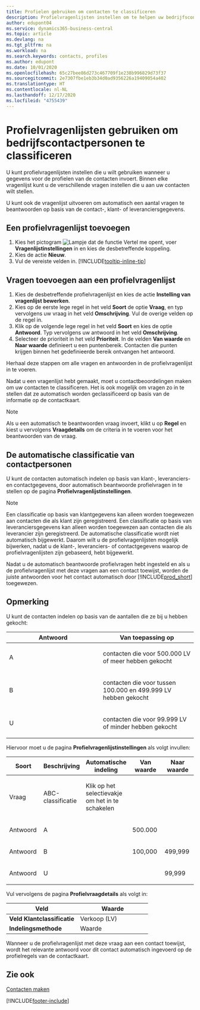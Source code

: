 ```yaml
---
title: Profielen gebruiken om contacten te classificeren
description: Profielvragenlijsten instellen om te helpen uw bedrijfscontactpersonen te classificeren
author: edupont04
ms.service: dynamics365-business-central
ms.topic: article
ms.devlang: na
ms.tgt_pltfrm: na
ms.workload: na
ms.search.keywords: contacts, profiles
ms.author: edupont
ms.date: 10/01/2020
ms.openlocfilehash: 65c27bee86d273c467709f1e238b996829d73f37
ms.sourcegitcommit: 2e7307fbe1eb3b34d0ad9356226a19409054a402
ms.translationtype: HT
ms.contentlocale: nl-NL
ms.lasthandoff: 12/17/2020
ms.locfileid: "4755439"
---
```

# <a name="use-profile-questionnaires-to-classify-business-contacts"></a>Profielvragenlijsten gebruiken om bedrijfscontactpersonen te classificeren
U kunt profielvragenlijsten instellen die u wilt gebruiken wanneer u gegevens voor de profielen van de contacten invoert. Binnen elke vragenlijst kunt u de verschillende vragen instellen die u aan uw contacten wilt stellen.  

U kunt ook de vragenlijst uitvoeren om automatisch een aantal vragen te beantwoorden op basis van de contact-, klant- of leveranciersgegevens.  

## <a name="to-add-a-profile-questionnaire"></a>Een profielvragenlijst toevoegen
1.  Kies het pictogram ![Lampje dat de functie Vertel me opent](media/ui-search/search_small.png "Vertel me wat u wilt doen"), voer **Vragenlijstinstellingen** in en kies de desbetreffende koppeling.  
2.  Kies de actie **Nieuw**.  
3.  Vul de vereiste velden in. [!INCLUDE[tooltip-inline-tip](includes/tooltip-inline-tip_md.md)]  

## <a name="to-add-questions-to-a-profile-questionnaire"></a>Vragen toevoegen aan een profielvragenlijst
1.  Kies de desbetreffende profielvragenlijst en kies de actie **Instelling van vragenlijst bewerken**.  
2.  Kies op de eerste lege regel in het veld **Soort** de optie **Vraag**, en typ vervolgens uw vraag in het veld **Omschrijving**. Vul de overige velden op de regel in.  
3.  Klik op de volgende lege regel in het veld **Soort** en kies de optie **Antwoord**. Typ vervolgens uw antwoord in het veld **Omschrijving**.  
4.  Selecteer de prioriteit in het veld **Prioriteit**. In de velden **Van waarde** en **Naar waarde** definieert u een puntenbereik. Contacten die punten krijgen binnen het gedefinieerde bereik ontvangen het antwoord.  

Herhaal deze stappen om alle vragen en antwoorden in de profielvragenlijst in te voeren.

Nadat u een vragenlijst hebt gemaakt, moet u contactbeoordelingen maken om uw contacten te classificeren. Het is ook mogelijk om vragen zo in te stellen dat ze automatisch worden geclassificeerd op basis van de informatie op de contactkaart.  

> [!NOTE]
> Als u een automatisch te beantwoorden vraag invoert, klikt u op <STRONG>Regel</STRONG> en kiest u vervolgens <STRONG>Vraagdetails</STRONG> om de criteria in te voeren voor het beantwoorden van de vraag.

## <a name="the-automatic-classification-of-contacts"></a>De automatische classificatie van contactpersonen
U kunt de contacten automatisch indelen op basis van klant-, leveranciers- en contactgegevens, door automatisch beantwoorde profielvragen in te stellen op de pagina **Profielvragenlijstinstellingen**.  

> [!NOTE]
> Een classificatie op basis van klantgegevens kan alleen worden toegewezen aan contacten die als klant zijn geregistreerd. Een classificatie op basis van leveranciersgegevens kan alleen worden toegewezen aan contacten die als leverancier zijn geregistreerd. De automatische classificatie wordt niet automatisch bijgewerkt. Daarom wilt u de profielvragenlijsten mogelijk bijwerken, nadat u de klant-, leveranciers- of contactgegevens waarop de profielvragenlijsten zijn gebaseerd, hebt bijgewerkt.  

Nadat u de automatisch beantwoorde profielvragen hebt ingesteld en als u de profielvragenlijst met deze vragen aan een contact toewijst, worden de juiste antwoorden voor het contact automatisch door [!INCLUDE[prod_short](includes/prod_short.md)] toegewezen.  

## <a name="example"></a>Opmerking
U kunt de contacten indelen op basis van de aantallen die ze bij u hebben gekocht:

<table>
<colgroup>
<col style="width: 50%" />
<col style="width: 50%" />
</colgroup>
<thead>
<tr class="header">
<th><strong>Antwoord</strong></th>
<th><strong>Van toepassing op</strong></th>
</tr>
</thead>
<tbody>
<tr class="odd">
<td><p>A</p></td>
<td><p>contacten die voor 500.000 LV of meer hebben gekocht</p></td>
</tr>
<tr class="even">
<td><p>B</p></td>
<td><p>contacten die voor tussen 100.000 en 499.999 LV hebben gekocht</p></td>
</tr>
<tr class="odd">
<td><p>U</p></td>
<td><p>contacten die voor 99.999 LV of minder hebben gekocht</p></td>
</tr>
</tbody>
</table>

Hiervoor moet u de pagina **Profielvragenlijstinstellingen** als volgt invullen:


<table>
<colgroup>
<col style="width: 20%" />
<col style="width: 20%" />
<col style="width: 20%" />
<col style="width: 20%" />
<col style="width: 20%" />
</colgroup>
<thead>
<tr class="header">
<th><strong>Soort</strong></th>
<th><strong>Beschrijving</strong></th>
<th><strong>Automatische indeling</strong></th>
<th><strong>Van waarde</strong></th>
<th><strong>Naar waarde</strong></th>
</tr>
</thead>
<tbody>
<tr class="odd">
<td><p>Vraag</p></td>
<td><p>ABC-classificatie</p></td>
<td><p>Klik op het selectievakje om het in te schakelen</p></td>
<td><p> </p></td>
<td><p> </p></td>
</tr>
<tr class="even">
<td><p>Antwoord</p></td>
<td><p>A</p></td>
<td><p> </p></td>
<td><p>500.000</p></td>
<td><p> </p></td>
</tr>
<tr class="odd">
<td><p>Antwoord</p></td>
<td><p>B</p></td>
<td><p> </p></td>
<td><p>100,000</p></td>
<td><p>499,999</p></td>
</tr>
<tr class="even">
<td><p>Antwoord</p></td>
<td><p>U</p></td>
<td><p> </p></td>
<td><p> </p></td>
<td><p>99,999</p></td>
</tr>
</tbody>
</table>

Vul vervolgens de pagina **Profielvraagdetails** als volgt in:
<table>
<colgroup>
<col style="width: 50%" />
<col style="width: 50%" />
</colgroup>
<thead>
<tr class="header">
<th><strong>Veld</strong></th>
<th><strong>Waarde</strong></th>
</tr>
</thead>
<tbody>
<tr>
<td><strong>Veld Klantclassificatie</strong></td>
<td><emphasis>Verkoop (LV)</emphasis></td>
</tr>
<tr>
<td><strong>Indelingsmethode</strong></td>
<td><emphasis>Waarde</emphasis></td>
</tr>
</tbody>
</table>

Wanneer u de profielvragenlijst met deze vraag aan een contact toewijst, wordt het relevante antwoord voor dit contact automatisch ingevoerd op de profielregels van de contactkaart.

## <a name="see-also"></a>Zie ook
[Contacten maken](marketing-create-contact-companies.md)  


[!INCLUDE[footer-include](includes/footer-banner.md)]